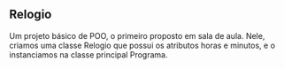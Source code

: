## Relogio

Um projeto básico de POO, o primeiro proposto em sala de aula. Nele, criamos uma classe Relogio que possui os atributos horas e minutos, e o instanciamos na classe principal Programa.
